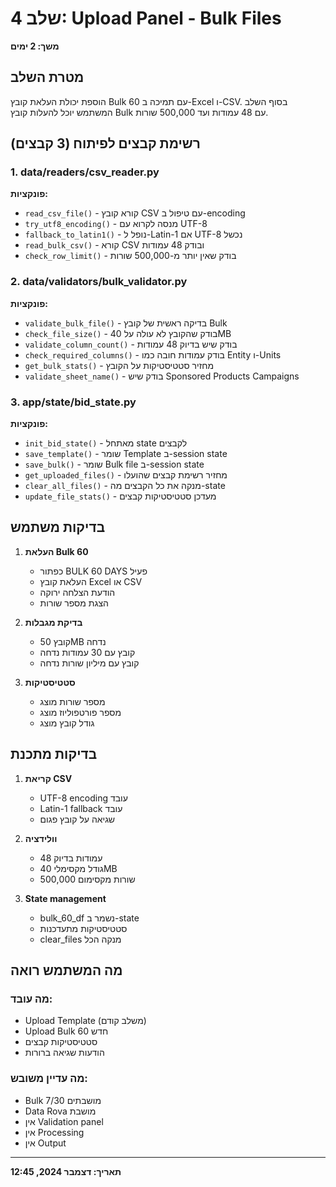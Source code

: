 # שלב 4: Upload Panel - Bulk Files
**משך: 2 ימים**

## מטרת השלב
הוספת יכולת העלאת קובץ Bulk 60 עם תמיכה ב-Excel ו-CSV. בסוף השלב המשתמש יוכל להעלות קובץ Bulk עם 48 עמודות ועד 500,000 שורות.

## רשימת קבצים לפיתוח (3 קבצים)

### 1. data/readers/csv_reader.py
**פונקציות:**
- `read_csv_file()` - קורא קובץ CSV עם טיפול ב-encoding
- `try_utf8_encoding()` - מנסה לקרוא עם UTF-8
- `fallback_to_latin1()` - נופל ל-Latin-1 אם UTF-8 נכשל
- `read_bulk_csv()` - קורא CSV ובודק 48 עמודות
- `check_row_limit()` - בודק שאין יותר מ-500,000 שורות

### 2. data/validators/bulk_validator.py
**פונקציות:**
- `validate_bulk_file()` - בדיקה ראשית של קובץ Bulk
- `check_file_size()` - בודק שהקובץ לא עולה על 40MB
- `validate_column_count()` - בודק שיש בדיוק 48 עמודות
- `check_required_columns()` - בודק עמודות חובה כמו Entity ו-Units
- `get_bulk_stats()` - מחזיר סטטיסטיקות על הקובץ
- `validate_sheet_name()` - בודק שיש Sponsored Products Campaigns

### 3. app/state/bid_state.py
**פונקציות:**
- `init_bid_state()` - מאתחל state לקבצים
- `save_template()` - שומר Template ב-session state
- `save_bulk()` - שומר Bulk file ב-session state
- `get_uploaded_files()` - מחזיר רשימת קבצים שהועלו
- `clear_all_files()` - מנקה את כל הקבצים מה-state
- `update_file_stats()` - מעדכן סטטיסטיקות קבצים

## בדיקות משתמש

1. **העלאת Bulk 60**
   - כפתור BULK 60 DAYS פעיל
   - העלאת קובץ Excel או CSV
   - הודעת הצלחה ירוקה
   - הצגת מספר שורות

2. **בדיקת מגבלות**
   - קובץ 50MB נדחה
   - קובץ עם 30 עמודות נדחה
   - קובץ עם מיליון שורות נדחה

3. **סטטיסטיקות**
   - מספר שורות מוצג
   - מספר פורטפוליוז מוצג
   - גודל קובץ מוצג

## בדיקות מתכנת

1. **קריאת CSV**
   - UTF-8 encoding עובד
   - Latin-1 fallback עובד
   - שגיאה על קובץ פגום

2. **וולידציה**
   - 48 עמודות בדיוק
   - גודל מקסימלי 40MB
   - שורות מקסימום 500,000

3. **State management**
   - bulk_60_df נשמר ב-state
   - סטטיסטיקות מתעדכנות
   - clear_files מנקה הכל

## מה המשתמש רואה

### מה עובד:
- Upload Template (משלב קודם)
- Upload Bulk 60 חדש
- סטטיסטיקות קבצים
- הודעות שגיאה ברורות

### מה עדיין משובש:
- Bulk 7/30 מושבתים
- Data Rova מושבת
- אין Validation panel
- אין Processing
- אין Output

---
**תאריך: דצמבר 2024, 12:45**